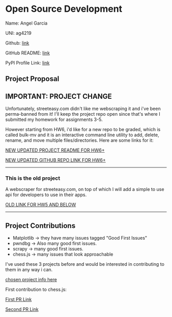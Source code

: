 # Open Source Development

Name: Angel Garcia

UNI: ag4219

Github: [link](https://github.com/angarc)

GitHub README: [link](https://github.com/angarc/angarc/blob/main/README.md)

PyPI Profile Link: [link](https://pypi.org/user/angarc/)

## Project Proposal

## IMPORTANT: PROJECT CHANGE

Unfortunately, streeteasy.com didn't like me webscraping it and i've been perma-banned from it!
I'll keep the project repo open since that's where I submitted my homework for assignments 3-5.

However starting from HW6, i'd like for a new repo to be graded, which is called bulk-mv and it is an interactive command line utility to
add, delete, rename, and move multiple files/directories. Here are some links for it:

[NEW UPDATED PROJECT README FOR HW6+](../projects/python/bulk-mv.md)

[NEW UPDATED GITHUB REPO LINK FOR HW6+](https://github.com/angarc/bulk-mv)

---

### This is the old project

A webscraper for streeteasy.com, on top of which I will add a simple to use
api for developers to use in their apps.

[OLD LINK FOR HW5 AND BELOW](../projects/python/streeteasy-scraper.md)

---

## Project Contributions

- Matplotlib -> they have many issues tagged "Good First Issues"
- pwndbg -> Also many good first issues.
- scrapy -> many good first issues.
- chess.js -> many issues that look approachable

I've used these 3 projects before and would be interested in contributing to them in any way i can.

[chosen project info here](../projects/javascript/chessjs.md)

First contribution to chess.js:

[First PR Link](https://github.com/jhlywa/chess.js/pull/388)

[Second PR Link](https://github.com/jhlywa/chess.js/pull/402)
